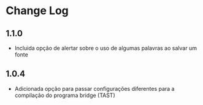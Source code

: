 # Change Log

## 1.1.0
- Incluida opção de alertar sobre o uso de algumas palavras ao salvar um fonte


## 1.0.4
- Adicionada opção para passar configurações diferentes para a compilação do programa bridge (TAST)
